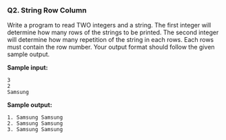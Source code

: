### Q2. String Row Column

Write a program to read TWO integers and a string. The first integer will determine how many rows of the strings to be printed. The second integer will determine how many repetition of the string in each rows. Each rows must contain the row number. Your output format should follow the given sample output.

**Sample input:**

```
3
2
Samsung
```

**Sample output:**

```
1. Samsung Samsung
2. Samsung Samsung
3. Samsung Samsung
```
